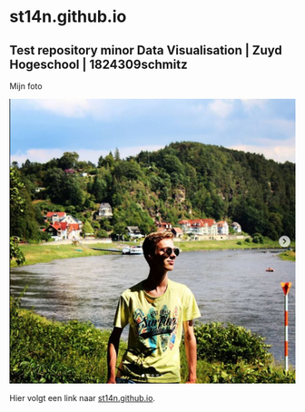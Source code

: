 # st14n.github.io

## Test repository minor Data Visualisation | Zuyd Hogeschool | 1824309schmitz

Mijn foto

![Mijn foto](img/Avatar-st14n.png)


Hier volgt een link naar [st14n.github.io](https://st14n.github.io/).

